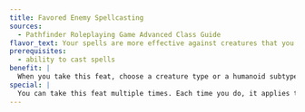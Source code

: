 ```yaml
---
title: Favored Enemy Spellcasting
sources:
  - Pathfinder Roleplaying Game Advanced Class Guide
flavor_text: Your spells are more effective against creatures that you especially abhor.
prerequisites:
  - ability to cast spells
benefit: |
  When you take this feat, choose a creature type or a humanoid subtype from the Ranger Favored Enemies table. When creatures of the chosen type attempt saving throws against your spells, they treat the spells' DCs as 1 higher. If you also have the favored enemy class feature and the chosen type is already a favored enemy of yours, such creatures treat your spells' DCs as 2 higher.
special: |
  You can take this feat multiple times. Each time you do, it applies to a different creature type.
---
```



